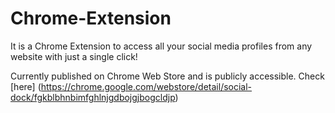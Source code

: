 # Chrome-Extension

It is a Chrome Extension to access all your social media profiles from any website with just a single click! 

Currently published on Chrome Web Store and is publicly accessible. Check [here] (https://chrome.google.com/webstore/detail/social-dock/fgkblbhnbimfghlnjgdbojgjbogcldjp)
